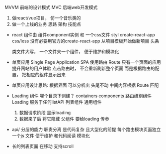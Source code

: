 
MVVM  前端的设计模式
MVC   后端web开发模式

1. 做react/vue项目， 仿一个音乐类的
2. 做一个上线的业务  思路  架构  技能点

- react  组件由 组件component实例 和 一个css文件 styl
  create-react-app   css/less
  没有必要用官方的create-react-app  从项目模板开始做新项目
  头条
  
  类文件大写， 一个文件夹一个组件， 便于维护和模块化

- 单页应用   Single Page Application  SPA
  使用路由 Route
  只有一个页面的应用
  提升网站的用户体验
  点击路由时， 不会重新刷新整个页面  而是根据路由的配置， 把相应的组件显示出来

- 单页应用设计思路:
  根据界面  可以分析出  头尾不动  中间内容根据 Route 匹配 
- Loading 组件
  哪个目录下创建？
  containers
  components    路由级别组件
  Loading  服务于任何listAPI  列表组件  通用组件

  1. 数据请求阶段  显示loading
  2. 数据来了后  将它隐藏
  父组件 要给loading 传参

- api/   分层的能力  职责分离  是代码复杂 且大型化的前提
  每个路由模块页面独立一个js 文件  便于维护 和代码阅读
  模块化

- 长的列表页面  在移动  支持scroll